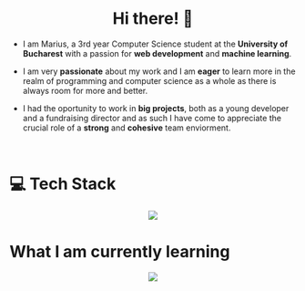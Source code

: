 <h1 align="center">
  Hi there! 🖖
</h1>

+ I am Marius, a 3rd year Computer Science student at the __University of Bucharest__ with a passion for __web development__ and __machine learning__.

+ I am very __passionate__ about my work and I am __eager__ to learn more in the realm of programming and computer science as a whole as there is always room for more and better.

+ I had the oportunity to work in __big projects__, both as a young developer and a fundraising director and as such I have come to appreciate the crucial role of a __strong__ and __cohesive__ team enviorment.
<br/>

<h1>
  💻 Tech Stack
</h1>

<p align="center">
  <a href="https://skillicons.dev">
    <img src="https://skillicons.dev/icons?i=cs,dotnet,js,ts,html,css,react,next,express,tailwind,postgres,github,docker,py,tensorflow,jenkins" />
  </a>
</p>

<h1>
  What I am currently learning
</h1>

<p align="center">
  <a href="https://skillicons.dev">
    <img src="https://skillicons.dev/icons?i=rust,webflow,wasm,tauri,threejs,solidjs" />
  </a>
</p>

